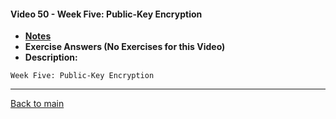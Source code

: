 #### Video 50 - Week Five: Public-Key Encryption

- **[Notes](notes.md)**
- **Exercise Answers (No Exercises for this Video)**
- **Description:**

```
Week Five: Public-Key Encryption
```

---
 
[Back to main](https://github.com/rot0xd/Coursera/blob/master/Cryptography/I/README.md)


